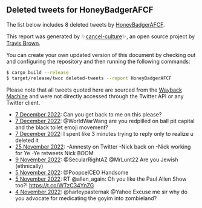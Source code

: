 ## Deleted tweets for HoneyBadgerAFCF

The list below includes 8 deleted tweets by
[HoneyBadgerAFCF](https://twitter.com/HoneyBadgerAFCF).



This report was generated by ✨[cancel-culture](https://github.com/travisbrown/cancel-culture)✨,
an open source project by [Travis Brown](https://twitter.com/travisbrown).

You can create your own updated version of this document by checking out and configuring the
repository and then running the following commands:

```bash
$ cargo build --release
$ target/release/twcc deleted-tweets --report HoneyBadgerAFCF
```

Please note that all tweets quoted here are sourced from the
[Wayback Machine](https://web.archive.org) and were not directly accessed through the Twitter API or
any Twitter client.

* [ 7 December 2022](https://web.archive.org/web/20221207211024/https://twitter.com/HoneyBadgerAFCF/status/1600367043819118593): Can you get back to me on this please? <!--1600367043819118593-->
* [ 7 December 2022](https://web.archive.org/web/20221207192348/https://twitter.com/HoneyBadgerAFCF/status/1600366573025300480): @WorldWarWang are you redpilled on ball pit capital and the black toilet emoji movement? <!--1600366573025300480-->
* [ 7 December 2022](https://web.archive.org/web/20221207192346/https://twitter.com/HoneyBadgerAFCF/status/1600365720852131840): I spent like 3 minutes trying to reply only to realize u deleted it <!--1600365720852131840-->
* [25 November 2022](https://web.archive.org/web/20221207191202/https://twitter.com/HoneyBadgerAFCF/status/1596018879104417792): -Amnesty on Twitter  -Nick back on -Nick working for Ye -Ye retweets Nick  BOOM <!--1596018879104417792-->
* [ 9 November 2022](https://web.archive.org/web/20221109073427/https://twitter.com/HoneyBadgerAFCF/status/1590246424717185024): @SecularRightAZ @MrLunt22 Are you Jewish (ethnically) <!--1590246424717185024-->
* [ 5 November 2022](https://web.archive.org/web/20221105050322/https://twitter.com/HoneyBadgerAFCF/status/1588758851880308736): @PoopcelCEO Handsome <!--1588758851880308736-->
* [ 5 November 2022](https://web.archive.org/web/20221105033054/https://twitter.com/HoneyBadgerAFCF/status/1588735581898813440): RT @allen_again: Oh you like the Paul Allen Show too?! https://t.co/WTzC34YnZG <!--1588735581898813440-->
* [ 4 November 2022](https://web.archive.org/web/20221104024537/https://twitter.com/HoneyBadgerAFCF/status/1588361798109089793): @harleypasternak @Yahoo Excuse me sir why do you advocate for medicating the goyim into zombieland? <!--1588361798109089793-->
